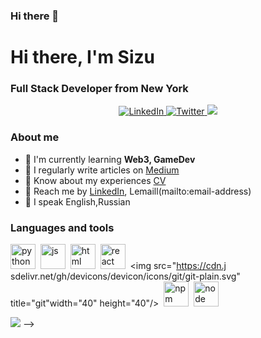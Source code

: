 ### Hi there 👋

<div id-"header" align-"center"> <h1>Hi there, I'm Sizu</hi>
<h3>Full Stack Developer from New York</h3> </div>

<div id-"socials" align="center"> <a href= "linkedin-url">
<img src="https://img.shields.io/badge/LinkedIn-blue?style=for-the-badge&logo=linkedin&logoColor=white" alt="LinkedIn"/>
</a> <a href="twitter-url">
<img src="https://img.shields.io/badge/Twitter-blue?style=for-the-badge&logo-twitter&logoColor=white"alt="Twitter"/>
</a> <a href="telegram-url">
<img src="https://img.shields.io/badge/Telegram-blue?style=for-the-badge&logo-telegram&logoColor-white'alt="Telegram"/>
</a> </div>

### About me
- 🔭 I'm currently learning **Web3, GameDev**
- 🌱 I regularly write articles on [Medium](medium-link)
- 👯 Know about my experiences [CV](cv-link)
- 🤔 Reach me by [LinkedIn](linkedin-link), Lemaill(mailto:email-address)
- 💬 I speak English,Russian


### Languages and tools
<img src="https://cdn.jsdelivr.net/gh/devicons/devicon/icons/python/python-original-wordmark.svg" title="python" width="40" height="40"/>&nbsp;
<img src="https://cdn.jsdelivr.net/gh/devicons/devicon/icons/javascript/javascript-original.svg" title="js" width="40" height="40"/>&nbsp;
<img src="https://cdn.jsdelivr.net/gh/devicons/devicon/icons/html5/html5-original.svg" title="html"
width="40" height="40"/>&nbsp;
<img src="https://cdn.jsdelivr.net/gh/devicons/devicon/icons/react/react-original.svg" title="react"
width="40" height="40"/>&nbsp;
<img src="https://cdn.j sdelivr.net/gh/devicons/devicon/icons/git/git-plain.svg" title="git"width="40" height="40"/>&nbsp;
<img src="https://cdn.jsdelivr.net/gh/devicons/devicon/icons/npm/npm-original-wordmark.svg" title="npm"
width="40" height="40"/>&nbsp;
<img src="https://cdn.jsdelivr.net/gh/devicons/devicon/icons/nodejs/nodejs-original.svg" title="node"
width="40" height="40"/>&nbsp;


![](http://github-profile-summary-cards.vercel.app/api/cards/profile-details?username=ZIxsus&theme=github_dark)
-->
